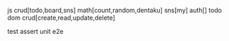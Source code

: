 js
crud[todo,board,sns]
math[count,random,dentaku]
sns[my]
auth[]
todo
dom
crud[create,read,update,delete]

test
assert
unit
e2e
